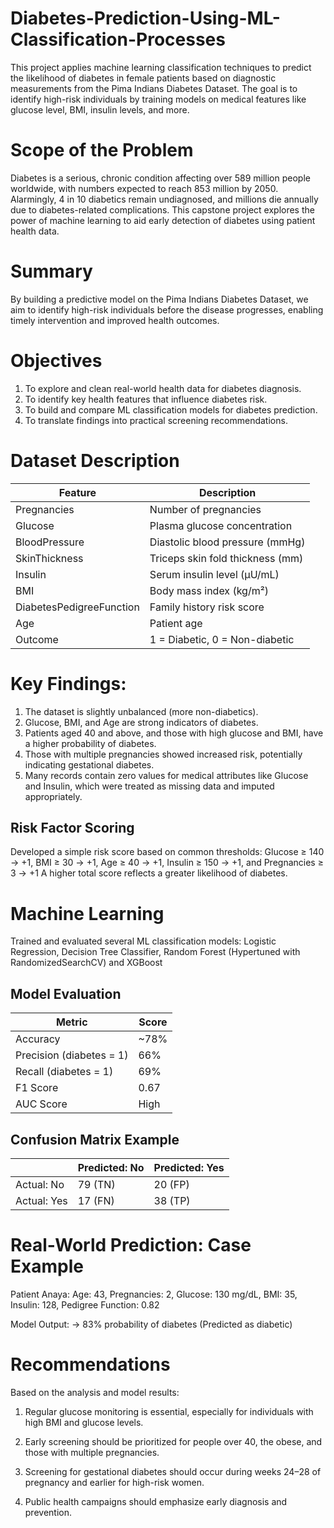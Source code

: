 # Diabetes-Prediction-Using-ML-Classification-Processes
This project applies machine learning classification techniques to predict the likelihood of diabetes in female patients based on diagnostic measurements from the Pima Indians Diabetes Dataset. The goal is to identify high-risk individuals by training models on medical features like glucose level, BMI, insulin levels, and more.

# Scope of the Problem

Diabetes is a serious, chronic condition affecting over 589 million people worldwide, with numbers expected to reach 853 million by 2050. Alarmingly, 4 in 10 diabetics remain undiagnosed, and millions die annually due to diabetes-related complications. This capstone project explores the power of machine learning to aid early detection of diabetes using patient health data.

# Summary
By building a predictive model on the Pima Indians Diabetes Dataset, we aim to identify high-risk individuals before the disease progresses, enabling timely intervention and improved health outcomes.

# Objectives
1. To explore and clean real-world health data for diabetes diagnosis.
2. To identify key health features that influence diabetes risk.
3. To build and compare ML classification models for diabetes prediction.
4. To translate findings into practical screening recommendations.

# Dataset Description

| Feature                  | Description                      |
| ------------------------ | -------------------------------- |
| Pregnancies              | Number of pregnancies            |
| Glucose                  | Plasma glucose concentration     |
| BloodPressure            | Diastolic blood pressure (mmHg)  |
| SkinThickness            | Triceps skin fold thickness (mm) |
| Insulin                  | Serum insulin level (μU/mL)      |
| BMI                      | Body mass index (kg/m²)          |
| DiabetesPedigreeFunction | Family history risk score        |
| Age                      | Patient age                      |
| Outcome                  | 1 = Diabetic, 0 = Non-diabetic   |

# Key Findings:

1. The dataset is slightly unbalanced (more non-diabetics).
2. Glucose, BMI, and Age are strong indicators of diabetes.
3. Patients aged 40 and above, and those with high glucose and BMI, have a higher probability of diabetes.
4. Those with multiple pregnancies showed increased risk, potentially indicating gestational diabetes.
5. Many records contain zero values for medical attributes like Glucose and Insulin, which were treated as missing data and imputed appropriately.

## Risk Factor Scoring

Developed a simple risk score based on common thresholds:
Glucose ≥ 140 → +1, BMI ≥ 30 → +1, Age ≥ 40 → +1, Insulin ≥ 150 → +1, and Pregnancies ≥ 3 → +1
A higher total score reflects a greater likelihood of diabetes.

# Machine Learning

Trained and evaluated several ML classification models: Logistic Regression, Decision Tree Classifier, Random Forest (Hypertuned with RandomizedSearchCV) and XGBoost

## Model Evaluation

| Metric                   | Score |
| ------------------------ | ----- |
| Accuracy                 | \~78% |
| Precision (diabetes = 1) | 66%   |
| Recall (diabetes = 1)    | 69%   |
| F1 Score                 | 0.67  |
| AUC Score                | High  |

## Confusion Matrix Example

|             | Predicted: No | Predicted: Yes |
| ----------- | ------------- | -------------- |
| Actual: No  | 79 (TN)       | 20 (FP)        |
| Actual: Yes | 17 (FN)       | 38 (TP)        |

# Real-World Prediction: Case Example

Patient Anaya: Age: 43, Pregnancies: 2, Glucose: 130 mg/dL, BMI: 35, Insulin: 128, Pedigree Function: 0.82

Model Output:
→ 83% probability of diabetes (Predicted as diabetic)

# Recommendations
Based on the analysis and model results:

1. Regular glucose monitoring is essential, especially for individuals with high BMI and glucose levels.

2. Early screening should be prioritized for people over 40, the obese, and those with multiple pregnancies.

3. Screening for gestational diabetes should occur during weeks 24–28 of pregnancy and earlier for high-risk women.

4. Public health campaigns should emphasize early diagnosis and prevention.


